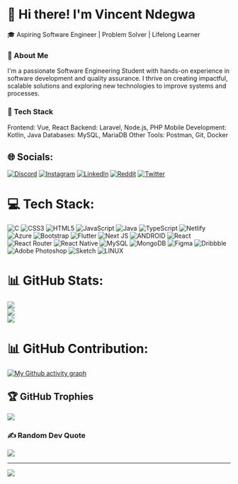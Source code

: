 # 👋 Hi there! I'm Vincent Ndegwa
🎓 Aspiring Software Engineer | Problem Solver | Lifelong Learner

### 🌟 About Me
I'm a passionate Software Engineering Student with hands-on experience in software development and quality assurance. I thrive on creating impactful, scalable solutions and exploring new technologies to improve systems and processes.

### 🔧 Tech Stack

Frontend: Vue, React
Backend: Laravel, Node.js, PHP
Mobile Development: Kotlin, Java
Databases: MySQL, MariaDB
Other Tools: Postman, Git, Docker


## 🌐 Socials:
[![Discord](https://img.shields.io/badge/Discord-%237289DA.svg?logo=discord&logoColor=white)](https://discord.gg/7VMsnHJqdY) [![Instagram](https://img.shields.io/badge/Instagram-%23E4405F.svg?logo=Instagram&logoColor=white)](https://instagram.com/slumpy.teen) [![LinkedIn](https://img.shields.io/badge/LinkedIn-%230077B5.svg?logo=linkedin&logoColor=white)](https://linkedin.com/in/vincent-ndegwa-) [![Reddit](https://img.shields.io/badge/Reddit-%23FF4500.svg?logo=Reddit&logoColor=white)](https://reddit.com/user/vincentke_254) [![Twitter](https://img.shields.io/badge/Twitter-%231DA1F2.svg?logo=Twitter&logoColor=white)](https://twitter.com/SWE_Vincent) 

# 💻 Tech Stack:
![C](https://img.shields.io/badge/c-%2300599C.svg?style=for-the-badge&logo=c&logoColor=white) ![CSS3](https://img.shields.io/badge/css3-%231572B6.svg?style=for-the-badge&logo=css3&logoColor=white) ![HTML5](https://img.shields.io/badge/html5-%23E34F26.svg?style=for-the-badge&logo=html5&logoColor=white) ![JavaScript](https://img.shields.io/badge/javascript-%23323330.svg?style=for-the-badge&logo=javascript&logoColor=%23F7DF1E) ![Java](https://img.shields.io/badge/java-%23ED8B00.svg?style=for-the-badge&logo=java&logoColor=white) ![TypeScript](https://img.shields.io/badge/typescript-%23007ACC.svg?style=for-the-badge&logo=typescript&logoColor=white) ![Netlify](https://img.shields.io/badge/netlify-%23000000.svg?style=for-the-badge&logo=netlify&logoColor=#00C7B7) ![Azure](https://img.shields.io/badge/azure-%230072C6.svg?style=for-the-badge&logo=azure-devops&logoColor=white) ![Bootstrap](https://img.shields.io/badge/bootstrap-%23563D7C.svg?style=for-the-badge&logo=bootstrap&logoColor=white) ![Flutter](https://img.shields.io/badge/Flutter-%2302569B.svg?style=for-the-badge&logo=Flutter&logoColor=white) ![Next JS](https://img.shields.io/badge/Next-black?style=for-the-badge&logo=next.js&logoColor=white) ![ANDROID](https://img.shields.io/badge/android-%2320232a.svg?style=for-the-badge&logo=android&logoColor=%a4c639) ![React](https://img.shields.io/badge/react-%2320232a.svg?style=for-the-badge&logo=react&logoColor=%2361DAFB) ![React Router](https://img.shields.io/badge/React_Router-CA4245?style=for-the-badge&logo=react-router&logoColor=white) ![React Native](https://img.shields.io/badge/react_native-%2320232a.svg?style=for-the-badge&logo=react&logoColor=%2361DAFB) ![MySQL](https://img.shields.io/badge/mysql-%2300f.svg?style=for-the-badge&logo=mysql&logoColor=white) ![MongoDB](https://img.shields.io/badge/MongoDB-%234ea94b.svg?style=for-the-badge&logo=mongodb&logoColor=white) 	![Figma](https://img.shields.io/badge/figma-%23F24E1E.svg?style=for-the-badge&logo=figma&logoColor=white) ![Dribbble](https://img.shields.io/badge/Dribbble-EA4C89?style=for-the-badge&logo=dribbble&logoColor=white) ![Adobe Photoshop](https://img.shields.io/badge/adobephotoshop-%2331A8FF.svg?style=for-the-badge&logo=adobephotoshop&logoColor=white) ![Sketch](https://img.shields.io/badge/Sketch-FFB387?style=for-the-badge&logo=sketch&logoColor=black) ![LINUX](https://img.shields.io/badge/Linux-FCC624?style=for-the-badge&logo=linux&logoColor=black)
# 📊 GitHub Stats:
![](https://github-readme-stats.vercel.app/api?username=VincentNdegwa&theme=dark&hide_border=true&include_all_commits=false&count_private=true)<br/>
![](https://github-readme-streak-stats.herokuapp.com/?user=VincentNdegwa&theme=dark&hide_border=true)<br/>
![](https://github-readme-stats.vercel.app/api/top-langs/?username=VincentNdegwa&theme=dark&hide_border=true&include_all_commits=false&count_private=true&layout=compact)
# 📊 GitHub Contribution:
[![My Github activity graph](https://github-readme-activity-graph.vercel.app/graph?username=VincentNdegwa&theme=github-compact&hide_border=true)](https://github.com/VincentNdegwa)

## 🏆 GitHub Trophies
![](https://github-profile-trophy.vercel.app/?username=VincentNdegwa&theme=radical&no-frame=true&no-bg=false&margin-w=4)

### ✍️ Random Dev Quote
![](https://quotes-github-readme.vercel.app/api?type=horizontal&theme=dark)

---
[![](https://visitcount.itsvg.in/api?id=VincentNdegwa&icon=0&color=0)](https://visitcount.itsvg.in)

<!-- Proudly created with GPRM ( https://gprm.itsvg.in ) -->
